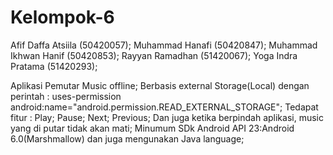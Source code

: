 # Kelompok-6
Afif Daffa Atsiila (50420057); 
Muhammad Hanafi (50420847); 
Muhammad Ikhwan Hanif (50420853); 
Rayyan Ramadhan (51420067); 
Yoga Indra Pratama (51420293);

Aplikasi Pemutar Music offline;
Berbasis external Storage(Local) dengan perintah :
                                                    uses-permission android:name="android.permission.READ_EXTERNAL_STORAGE";
Tedapat fitur : 
                Play;
                Pause;
                Next;
                Previous;
                Dan juga ketika berpindah aplikasi, music yang di putar tidak akan mati;
Minumum SDk Android API 23:Android 6.0(Marshmallow) dan juga mengunakan Java language;
